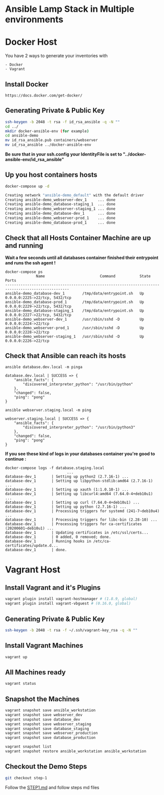 # Ansible Lamp Stack in Multiple environments

# Docker Host
You have 2 ways to generate your inventories with

    - Docker
    - Vagrant

## Install Docker

```
https://docs.docker.com/get-docker/
```

## Generating Private & Public Key

```bash
ssh-keygen -b 2048 -t rsa -f id_rsa_ansible -q -N ""
cd ../
mkdir docker-ansible-env (for example)
cd ansible-demo
mv id_rsa_ansible.pub containers/webserver
mv id_rsa_ansible ../docker-ansible-env
```
**Be sure that in your ssh.config your IdentityFile is set to "../docker-ansible-env/id_rsa_ansible"**

## Up you host containers hosts

```bash
docker-compose up -d

Creating network "ansible-demo_default" with the default driver
Creating ansible-demo_webserver-dev_1     ... done
Creating ansible-demo_database-staging_1  ... done
Creating ansible-demo_webserver-staging_1 ... done
Creating ansible-demo_database-dev_1      ... done
Creating ansible-demo_webserver-prod_1    ... done
Creating ansible-demo_database-prod_1     ... done
```

## Check that all Hosts Container Machine are up and running
**Wait a few seconds until all databases container finished their entrypoint and runs the ssh agent !**

```
docker-compose ps
              Name                         Command           State               Ports             
---------------------------------------------------------------------------------------------------
ansible-demo_database-dev_1        /tmp/data/entrypoint.sh   Up      0.0.0.0:2225->22/tcp, 5432/tcp
ansible-demo_database-prod_1       /tmp/data/entrypoint.sh   Up      0.0.0.0:2229->22/tcp, 5432/tcp
ansible-demo_database-staging_1    /tmp/data/entrypoint.sh   Up      0.0.0.0:2227->22/tcp, 5432/tcp
ansible-demo_webserver-dev_1       /usr/sbin/sshd -D         Up      0.0.0.0:2224->22/tcp          
ansible-demo_webserver-prod_1      /usr/sbin/sshd -D         Up      0.0.0.0:2228->22/tcp          
ansible-demo_webserver-staging_1   /usr/sbin/sshd -D         Up      0.0.0.0:2226->22/tcp          
```

## Check that Ansible can reach its hosts
```
ansible database.dev.local -m pinga

database.dev.local | SUCCESS => {
    "ansible_facts": {
        "discovered_interpreter_python": "/usr/bin/python"
    }, 
    "changed": false, 
    "ping": "pong"
}

ansible webserver.staging.local -m ping

webserver.staging.local | SUCCESS => {
    "ansible_facts": {
        "discovered_interpreter_python": "/usr/bin/python3"
    }, 
    "changed": false, 
    "ping": "pong"
}
```

**If you see these kind of logs in your databases container you're good to continue :**
```
docker-compose logs -f database.staging.local
                            ...
database-dev_1       | Setting up python2 (2.7.16-1) ...
database-dev_1       | Setting up libpython-stdlib:amd64 (2.7.16-1) ...
database-dev_1       | Setting up xauth (1:1.0.10-1) ...
database-dev_1       | Setting up libcurl4:amd64 (7.64.0-4+deb10u1) ...
database-dev_1       | Setting up curl (7.64.0-4+deb10u1) ...
database-dev_1       | Setting up python (2.7.16-1) ...
database-dev_1       | Processing triggers for systemd (241-7~deb10u4) ...
database-dev_1       | Processing triggers for libc-bin (2.28-10) ...
database-dev_1       | Processing triggers for ca-certificates (20200601~deb10u1) ...
database-dev_1       | Updating certificates in /etc/ssl/certs...
database-dev_1       | 0 added, 0 removed; done.
database-dev_1       | Running hooks in /etc/ca-certificates/update.d...
database-dev_1       | done.
```

# Vagrant Host

## Install Vagrant and it's Plugins

```bash
vagrant plugin install vagrant-hostmanager # (1.8.9, global)
vagrant plugin install vagrant-vbguest # (0.16.0, global)
```

## Generating Private & Public Key

```bash
ssh-keygen -b 2048 -t rsa -f ~/.ssh/vagrant-key_rsa -q -N ""
```

## Install Vagrant Machines

```bash
vagrant up
```

## All Machines ready

```bash
vagrant status
```

## Snapshot the Machines

```bash
vagrant snapshot save ansible_workstation
vagrant snapshot save webserver_dev
vagrant snapshot save database_dev
vagrant snapshot save webserver_staging
vagrant snapshot save database_staging
vagrant snapshot save webserver_production
vagrant snapshot save database_production
```

```bash
vagrant snapshot list
vagrant snapshot restore ansible_workstation ansible_workstation
```

## Checkout the Demo Steps

```bash
git checkout step-1
```

Follow the [STEP1.md](STEP1.md) and follow steps md files
